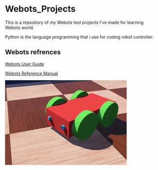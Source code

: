 # Webots_Projects


This is a repository of my Webots test projects I've made for learning Webots world.

Python is the language programming that i use for coding robot controller.

## Webots refrences

[Webots User Guide](https://cyberbotics.com/doc/guide/)

[Webots Reference Manual](https://cyberbotics.com/doc/reference/)

![Webots](https://raw.githubusercontent.com/cyberbotics/webots/master/docs/guide/images/tutorial_4_wheels_robot.thumbnail.jpg)
